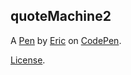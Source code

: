 quoteMachine2
-------------


A [Pen](https://codepen.io/whosyerricky/pen/XKYbPq) by [Eric](http://codepen.io/whosyerricky) on [CodePen](http://codepen.io/).

[License](https://codepen.io/whosyerricky/pen/XKYbPq/license).